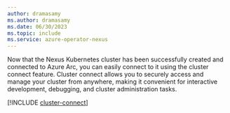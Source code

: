 ```yaml
---
author: dramasamy
ms.author: dramasamy
ms.date: 06/30/2023
ms.topic: include
ms.service: azure-operator-nexus
---
```


Now that the Nexus Kubernetes cluster has been successfully created and connected to Azure Arc, you can easily connect to it using the cluster connect feature. Cluster connect allows you to securely access and manage your cluster from anywhere, making it convenient for interactive development, debugging, and cluster administration tasks.

[!INCLUDE [cluster-connect](./cluster-connect.md)]